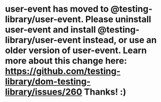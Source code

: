 # user-event has moved to @testing-library/user-event. Please uninstall user-event and install @testing-library/user-event instead, or use an older version of user-event. Learn more about this change here: https://github.com/testing-library/dom-testing-library/issues/260 Thanks! :)
